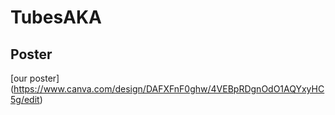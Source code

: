 # TubesAKA

## Poster

[our poster] (https://www.canva.com/design/DAFXFnF0ghw/4VEBpRDgnOdO1AQYxyHC5g/edit) 

